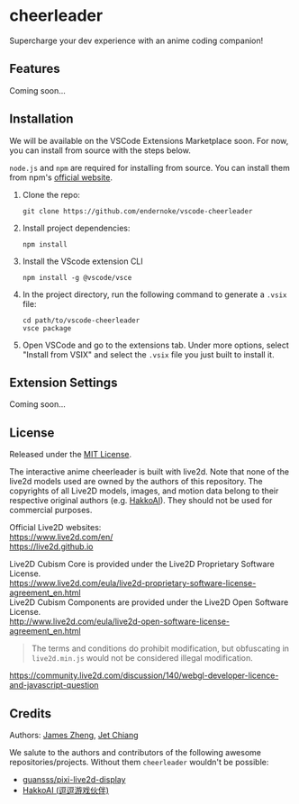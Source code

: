 # cheerleader

Supercharge your dev experience with an anime coding companion!

## Features

Coming soon...

## Installation

We will be available on the VSCode Extensions Marketplace soon. For now, you can install from source with the steps below.

`node.js` and `npm` are required for installing from source. You can install them from npm's [official website](https://docs.npmjs.com/downloading-and-installing-node-js-and-npm).

1. Clone the repo:
   ```
   git clone https://github.com/endernoke/vscode-cheerleader
   ```
2. Install project dependencies:
   ```
   npm install
   ```
3. Install the VScode extension CLI
   ```
   npm install -g @vscode/vsce
   ```
4. In the project directory, run the following command to generate a `.vsix` file:
   ```
   cd path/to/vscode-cheerleader
   vsce package
   ```
5. Open VSCode and go to the extensions tab. Under more options, select "Install from VSIX" and select the `.vsix` file you just built to install it.

## Extension Settings

Coming soon...

## License

Released under the [MIT License](LICENSE).

The interactive anime cheerleader is built with live2d. Note that none of the live2d models used are owned by the authors of this repository. The copyrights of all Live2D models, images, and motion data belong to their respective original authors (e.g. [HakkoAI](https://www.doudou.fun)). They should not be used for commercial purposes.

Official Live2D websites:  
https://www.live2d.com/en/  
https://live2d.github.io

Live2D Cubism Core is provided under the Live2D Proprietary Software License.  
https://www.live2d.com/eula/live2d-proprietary-software-license-agreement_en.html  
Live2D Cubism Components are provided under the Live2D Open Software License.  
http://www.live2d.com/eula/live2d-open-software-license-agreement_en.html

> The terms and conditions do prohibit modification, but obfuscating in `live2d.min.js` would not be considered illegal modification.

https://community.live2d.com/discussion/140/webgl-developer-licence-and-javascript-question


## Credits

Authors: [James Zheng](https://www.linkedin.com/in/james-zheng-zi), [Jet Chiang](https://www.linkedin.com/in/jet-chiang)

We salute to the authors and contributors of the following awesome repositories/projects. Without them `cheerleader` wouldn't be possible:
- [guansss/pixi-live2d-display](https://github.com/guansss/pixi-live2d-display)
- [HakkoAI (逗逗游戏伙伴)](https://www.doudou.fun)

